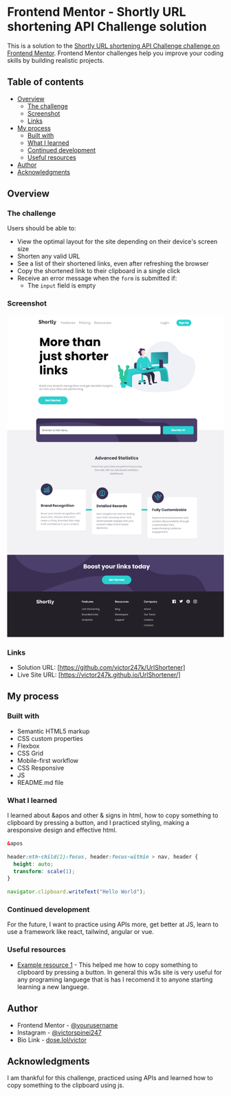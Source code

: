 # Frontend Mentor - Shortly URL shortening API Challenge solution

This is a solution to the [Shortly URL shortening API Challenge challenge on Frontend Mentor](https://www.frontendmentor.io/challenges/url-shortening-api-landing-page-2ce3ob-G). Frontend Mentor challenges help you improve your coding skills by building realistic projects. 

## Table of contents

- [Overview](#overview)
  - [The challenge](#the-challenge)
  - [Screenshot](#screenshot)
  - [Links](#links)
- [My process](#my-process)
  - [Built with](#built-with)
  - [What I learned](#what-i-learned)
  - [Continued development](#continued-development)
  - [Useful resources](#useful-resources)
- [Author](#author)
- [Acknowledgments](#acknowledgments)

## Overview

### The challenge

Users should be able to:

- View the optimal layout for the site depending on their device's screen size
- Shorten any valid URL
- See a list of their shortened links, even after refreshing the browser
- Copy the shortened link to their clipboard in a single click
- Receive an error message when the `form` is submitted if:
  - The `input` field is empty

### Screenshot

![](./design/screenshot.png)

### Links

- Solution URL: [https://github.com/victor247k/UrlShortener]
- Live Site URL: [https://victor247k.github.io/UrlShortener/]

## My process

### Built with

- Semantic HTML5 markup
- CSS custom properties
- Flexbox
- CSS Grid
- Mobile-first workflow
- CSS Responsive
- JS
- README.md file

### What I learned

I learned about &apos and other & signs in html, how to copy something to clipboard by pressing a button, and I practiced styling, making a aresponsive design and effective html.

```html
&apos
```
```css
header:nth-child(2):focus, header:focus-within > nav, header {
  height: auto;
  transform: scale(1);
}
```
```js
navigator.clipboard.writeText("Hello World");
```

### Continued development

For the future, I want to practice using APIs more, get better at JS, learn to use a framework like react, tailwind, angular or vue.

### Useful resources

- [Example resource 1](https://www.w3schools.com/howto/howto_js_copy_clipboard.asp) - This helped me how to copy something to clipboard by pressing a button. In general this w3s site is very useful for any programing languege that is has I recomend it to anyone starting learning a new languege.

## Author

- Frontend Mentor - [@yourusername](https://www.frontendmentor.io/profile/victor247k)
- Instagram - [@victorspinei247](https://www.instagram.com/victorspinei247/)
- Bio Link - [dose.lol/victor](https://dose.lol/victor)

## Acknowledgments

I am thankful for this challenge, practiced using APIs and learned how to copy something to the clipboard using js.